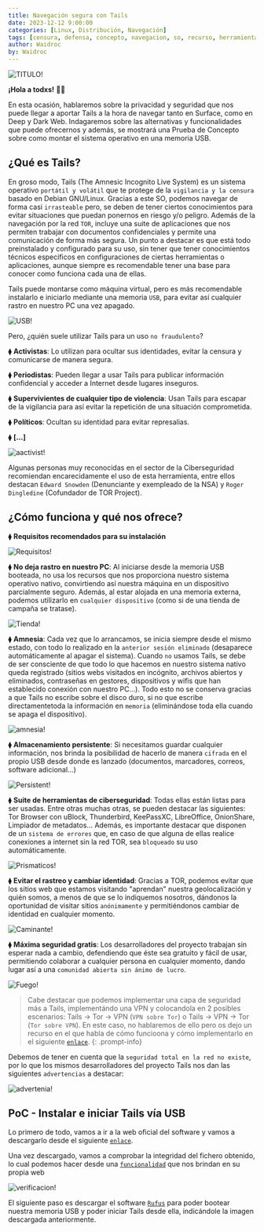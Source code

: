 ```yaml
---
title: Navegación segura con Tails
date: 2023-12-12 9:00:00
categories: [Linux, Distribución, Navegación]
tags: [censura, defensa, concepto, navegacion, so, recurso, herramienta, tutorial, darkweb, tor, censura]    
author: Waidroc
by: Waidroc
---
```


![TITULO!](/assets/img/2023-12-12/Tails.png)

**¡Hola a todxs!**  👋🏻 

En esta ocasión, hablaremos sobre la privacidad y seguridad que nos puede llegar a aportar Tails a la hora de navegar tanto en Surface, como en Deep y Dark Web. Indagaremos sobre las alternativas y funcionalidades que puede ofrecernos y además, se mostrará una Prueba de Concepto sobre como montar el sistema operativo en una memoria USB.

## ¿Qué es Tails? #

En groso modo, Tails (The Amnesic Incognito Live System) es un sistema operativo `portátil y volátil` que te protege de la `vigilancia y la censura` basado en Debian GNU/Linux. Gracias a este SO, podemos navegar de forma casi `irrasteable` pero, se deben de tener ciertos conocimientos para evitar situaciones que puedan ponernos en riesgo y/o peligro.
Además de la navegación por la red `TOR`, incluye una suite de aplicaciones que nos permiten trabajar con documentos confidenciales y permite una comunicación de forma más segura.
Un punto a destacar es que está todo preinstalado y configurado para su uso, sin tener que tener conocimientos técnicos especificos en configuraciones de ciertas herramientas o aplicaciones, aunque siempre es recomendable tener una base para conocer como funciona cada una de ellas.

Tails puede montarse como máquina virtual, pero es más recomendable instalarlo e iniciarlo mediante una memoria `USB`, para evitar así cualquier rastro en nuestro PC una vez apagado.

![USB!](/assets/img/2023-12-12/laptop.png)

Pero, ¿quién suele utilizar Tails para un uso `no fraudulento`?

⧫ **Activistas**: Lo utilizan para ocultar sus identidades, evitar la censura y comunicarse de manera segura.

⧫ **Periodistas**: Pueden llegar a usar Tails para publicar información confidencial y acceder a Internet desde lugares inseguros.

⧫ **Supervivientes de cualquier tipo de violencia**: Usan Tails para escapar de la vigilancia para así evitar la repetición de una situación comprometida.

⧫ **Políticos**: Ocultan su identidad para evitar represalias.

⧫ **[...]**

![aactivist!](/assets/img/2023-12-12/aactivist.png)

Algunas personas muy reconocidas en el sector de la Ciberseguridad recomiendan encarecidamente el uso de esta herramienta, entre ellos destacan `Edward Snowden` (Denunciante y exempleado de la NSA) y `Roger Dingledine` (Cofundador de TOR Project).

## ¿Cómo funciona y qué nos ofrece? #

⧫ **Requisitos recomendados para su instalación**

![Requisitos!](/assets/img/2023-12-12/requisitos.png)

⧫ **No deja rastro en nuestro PC**: Al iniciarse desde la memoria USB booteada, no usa los recursos que nos proporciona nuestro sistema operativo nativo, convirtiendo así nuestra máquina en un dispositivo parcialmente seguro. Además, al estar alojada en una memoria externa, podemos utilizarlo en `cualquier dispositivo` (como si de una tienda de campaña se tratase).

![Tienda!](/assets/img/2023-12-12/anywhere.png)

⧫ **Amnesia**: Cada vez que lo arrancamos, se inicia siempre desde el mismo estado, con todo lo realizado en la `anterior sesión eliminado` (desaparece automáticamente al apagar el sistema). Cuando `no` usamos Tails, se debe de ser consciente de que todo lo que hacemos en nuestro sistema nativo queda registrado (sitios webs visitados en incógnito, archivos abiertos y eliminados, contraseñas en gestores, dispositivos y wifis que han establecido conexión con nuestro PC...). Todo esto no se conserva gracias a que Tails no escribe sobre el disco duro, si no que escribe directamentetoda la información en `memoria` (eliminándose toda ella cuando se apaga el dispositivo).

![amnesia!](/assets/img/2023-12-12/amnesia.png)

⧫ **Almacenamiento persistente**: Si necesitamos guardar cualquier información, nos brinda la posibilidad de hacerlo de manera `cifrada` en el propio USB desde donde es lanzado (documentos, marcadores, correos, software adicional...)

![Persistent!](/assets/img/2023-12-12/persistent-storage.png)

⧫ **Suite de herramientas de ciberseguridad**: Todas ellas están listas para ser usadas. Entre otras muchas otras, se pueden destacar las siguientes: Tor Browser con uBlock, Thunderbird, KeePassXC, LibreOffice, OnionShare, Limpiador de metadatos... Además, es importante destacar que disponen de un `sistema de errores` que, en caso de que alguna de ellas realice conexiones a internet sin la red TOR, sea `bloqueado` su uso automáticamente.

![Prismaticos!](/assets/img/2023-12-12/toolbox.png)

⧫ **Evitar el rastreo y cambiar identidad**: Gracias a TOR, podemos evitar que los sitios web que estamos visitando "aprendan" nuestra geolocalización y quién somos, a menos de que se lo indiquemos nosotros, dándonos la oportunidad de visitar sitios `anónimamente` y permitiéndonos cambiar de identidad en cualquier momento.

![Caminante!](/assets/img/2023-12-12/footprints.png)

⧫ **Máxima seguridad gratis**: Los desarrolladores del proyecto trabajan sin esperar nada a cambio, defendiendo que éste sea gratuito y fácil de usar, permitiendo colaborar a cualquier persona en cualquier momento, dando lugar así a una `comunidad abierta sin ánimo de lucro`. 

![Fuego!](/assets/img/2023-12-12/fire.png)


> Cabe destacar que podemos implementar una capa de seguridad más a Tails, implementándo una VPN y colocandola en 2 posibles escenarios: Tails → Tor → VPN (`VPN sobre Tor`) o Tails → VPN → Tor (`Tor sobre VPN`). En este caso, no hablaremos de ello pero os dejo un recurso en el que habla de cómo funcioona y cómo implementarlo en el siguiente [`enlace`](https://www.privacyaffairs.com/vpn-with-tails/).
{: .prompt-info}

Debemos de tener en cuenta que la `seguridad total en la red no existe`, por lo que los mismos desarrolladores del proyecto Tails nos dan las siguientes `advertencias` a destacar:

![advertenia!](/assets/img/2023-12-12/advertencias.png)

## PoC - Instalar e iniciar Tails vía USB #

Lo primero de todo, vamos a ir a la web oficial del software y vamos a descargarlo desde el siguiente [`enlace`](https://download.tails.net/tails/stable/tails-amd64-5.20/tails-amd64-5.20.img).

Una vez descargado, vamos a comprobar la integridad del fichero obtenido, lo cual podemos hacer desde una [`funcionalidad`](https://tails.net/install/download/index.es.html) que nos brindan en su propia web

![verificacion!](/assets/img/2023-12-12/verificacion.png)

El siguiente paso es descargar el software [`Rufus`](https://rufus.ie/es/) para poder bootear nuestra memoria USB y poder iniciar Tails desde ella, indicándole la imagen descargada anteriormente.
